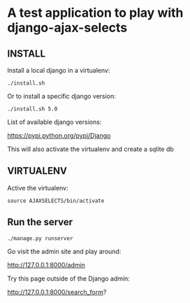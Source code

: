 
# A test application to play with django-ajax-selects

## INSTALL

Install a local django in a virtualenv:

    ./install.sh

Or to install a specific django version:

    ./install.sh 5.0

List of available django versions:

https://pypi.python.org/pypi/Django


This will also activate the virtualenv and create a sqlite db

## VIRTUALENV

Active the virtualenv:

    source AJAXSELECTS/bin/activate


## Run the server

    ./manage.py runserver

Go visit the admin site and play around:

http://127.0.0.1:8000/admin

Try this page outside of the Django admin:

http://127.0.0.1:8000/search_form?
